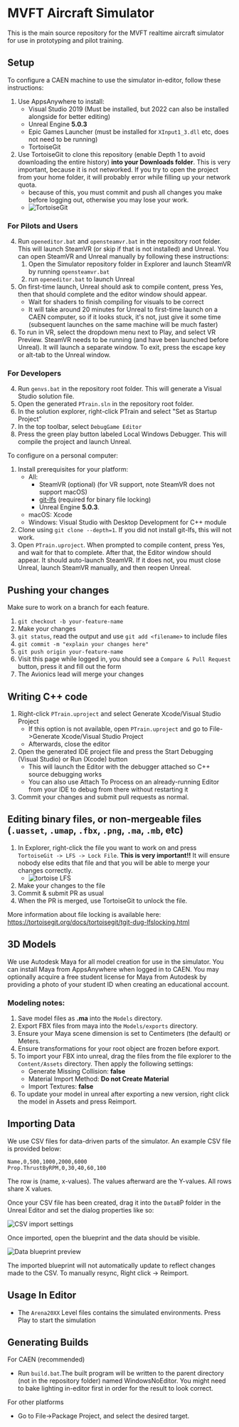 # MVFT Aircraft Simulator

This is the main source repository for the MVFT realtime aircraft simulator for use in prototyping and pilot training. 

## Setup
To configure a CAEN machine to use the simulator in-editor, follow these instructions:
1. Use AppsAnywhere to install:
   - Visual Studio 2019 (Must be installed, but 2022 can also be installed alongside for better editing)
   - Unreal Engine __5.0.3__ 
   - Epic Games Launcher (must be installed for `XInput1_3.dll` etc, does not need to be running)
   - TortoiseGit
2. Use TortoiseGit to clone this repository (enable Depth 1 to avoid downloading the entire history) __into your Downloads folder__. This is very important, because it is not networked. If you try to open the project from your home folder, it will probably error while filling up your network quota.
    - because of this, you must commit and push all changes you make before logging out, otherwise you may lose your work.
    - ![TortoiseGit](https://user-images.githubusercontent.com/55766810/193943765-d771fc12-c610-43bd-a685-58a3091e3165.png)

### For Pilots and Users
4. Run `openeditor.bat` and `opensteamvr.bat` in the repository root folder. This will launch SteamVR (or skip if that is not installed) and Unreal. You can open SteamVR and Unreal manually by following these instructions:
    1.  Open the Simulator repository folder in Explorer and launch SteamVR by running `opensteamvr.bat`
    2. run `openeditor.bat` to launch Unreal
5. On first-time launch, Unreal should ask to compile content, press Yes, then that should complete and the editor window should appear.
    - Wait for shaders to finish compiling for visuals to be correct
    - It will take around 20 minutes for Unreal to first-time launch on a CAEN computer, so if it looks stuck, it's not, just give it some time (subsequent launches on the same machine will be much faster)
6. To run in VR, select the dropdown menu next to Play, and select VR Preview. SteamVR needs to be running (and have been launched before Unreal). It will launch a separate window. To exit, press the escape key or alt-tab to the Unreal window.
    
### For Developers
4. Run `genvs.bat` in the repository root folder. This will generate a Visual Studio solution file.
5. Open the generated `PTrain.sln` in the repository root folder.
6. In the solution explorer, right-click PTrain and select "Set as Startup Project"
7. In the top toolbar, select `DebugGame Editor`
8. Press the green play button labeled Local Windows Debugger. This will compile the project and launch Unreal.

To configure on a personal computer:
1. Install prerequisites for your platform:
    - All: 
        - SteamVR (optional) (for VR support, note SteamVR does not support macOS)
        - [git-lfs](https://git-lfs.github.com/) (required for binary file locking)
        - Unreal Engine __5.0.3__.
    - macOS: Xcode
    - Windows: Visual Studio with Desktop Development for C++ module
3. Clone using `git clone --depth=1`. If you did not install git-lfs, this will not work. 
4. Open `PTrain.uproject`. When prompted to compile content, press Yes, and wait for that to complete. After that, the Editor window should appear. It should auto-launch SteamVR. If it does not, you must close Unreal, launch SteamVR manually, and then reopen Unreal. 

## Pushing your changes
Make sure to work on a branch for each feature.
1. `git checkout -b your-feature-name`
2. Make your changes
3. `git status`, read the output and use `git add <filename>` to include files 
4. `git commit -m "explain your changes here"`
5. `git push origin your-feature-name`
6. Visit this page while logged in, you should see a `Compare & Pull Request` button, press it and fill out the form
7. The Avionics lead will merge your changes

## Writing C++ code
1. Right-click `PTrain.uproject` and select Generate Xcode/Visual Studio Project
    - If this option is not available, open `PTrain.uproject` and go to File->Generate Xcode/Visual Studio Project
    - Afterwards, close the editor
2. Open the generated IDE project file and press the Start Debugging (Visual Studio) or Run (Xcode) button
    - This will launch the Editor with the debugger attached so C++ source debugging works
    - You can also use Attach To Process on an already-running Editor from your IDE to debug from there without restarting it
3. Commit your changes and submit pull requests as normal.

## Editing binary files, or non-mergeable files (`.uasset`, `.umap`, `.fbx`, `.png`, `.ma`, `.mb`,  etc)
1. In Explorer, right-click the file you want to work on and press `TortoiseGit -> LFS -> Lock File`. __This is very important!!__ It will ensure nobody else edits that file and that you will be able to merge your changes correctly.
   - ![tortoise LFS](https://user-images.githubusercontent.com/55766810/195214057-9a4a9792-2e33-448a-ad52-242810801578.png)
2. Make your changes to the file
3. Commit & submit PR as usual
4. When the PR is merged, use TortoiseGit to unlock the file. 

More information about file locking is available here: https://tortoisegit.org/docs/tortoisegit/tgit-dug-lfslocking.html

## 3D Models
We use Autodesk Maya for all model creation for use in the simulator. You can install Maya from AppsAnywhere when logged in to CAEN. You may optionally acquire a free student license for Maya from Autodesk
by providing a photo of your student ID when creating an educational account. 

### Modeling notes:
1. Save model files as **.ma** into the `Models` directory.
2. Export FBX files from maya into the `Models/exports` directory.
3. Ensure your Maya scene dimension is set to Centimeters (the default) or Meters.
4. Ensure transformations for your root object are frozen before export.
5. To import your FBX into unreal, drag the files from the file explorer to the `Content/Assets` directory. Then apply the following settings:
   - Generate Missing Collision: **false**
   - Material Import Method: **Do not Create Material**
   - Import Textures: **false**
6. To update your model in unreal after exporting a new version, right click the model in Assets and press Reimport.

## Importing Data
We use CSV files for data-driven parts of the simulator. An example CSV file is provided below:
```
Name,0,500,1000,2000,6000
Prop.ThrustByRPM,0,30,40,60,100
```
The row is (name, x-values). The values afterward are the Y-values. All rows share X values.

Once your CSV file has been created, drag it into the `DataB`P folder in the Unreal Editor and set the dialog properties like so:

![CSV import settings](https://user-images.githubusercontent.com/55766810/229934963-62684739-73bf-417a-b793-f5064777fe95.png)

Once imported, open the blueprint and the data should be visible.

![Data blueprint preview](https://user-images.githubusercontent.com/55766810/229935025-690ce646-6f69-4faa-bf8f-640877978767.png)

The imported blueprint will not automatically update to reflect changes made to the CSV. To manually resync, Right click -> Reimport.

## Usage In Editor
- The `Arena20XX` Level files contains the simulated environments. Press Play to start the simulation

## Generating Builds
For CAEN (recommended)
- Run `build.bat`.The built program will be written to the parent directory (not in the repository folder) named WindowsNoEditor. You might need to bake lighting in-editor first in order for the result to look correct. 

For other platforms
- Go to File->Package Project, and select the desired target. 
